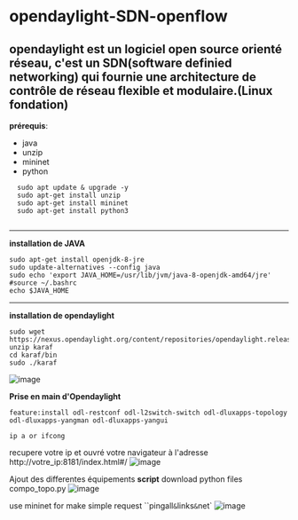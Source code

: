 # opendaylight-SDN-openflow
opendaylight est un logiciel open source orienté réseau, 
c'est un SDN(software definied networking) qui fournie 
une architecture de contrôle de réseau flexible et modulaire.(Linux fondation)
------------------------------------------------------------------

**prérequis**:
- java
- unzip 
- mininet
- python

```
  sudo apt update & upgrade -y
  sudo apt-get install unzip
  sudo apt-get install mininet
  sudo apt-get install python3
  
```
-------------------------------------------------------------------
**installation de JAVA**
```
sudo apt-get install openjdk-8-jre
sudo update-alternatives --config java
sudo echo 'export JAVA_HOME=/usr/lib/jvm/java-8-openjdk-amd64/jre' #source ~/.bashrc
echo $JAVA_HOME
```
--------------------------------------------------------------------
**installation de opendaylight**
```
sudo wget https://nexus.opendaylight.org/content/repositories/opendaylight.release/org/opendaylight/integration/opendaylight/0.10.0/
unzip karaf
cd karaf/bin
sudo ./karaf
```
![image](https://github.com/user-attachments/assets/bf4e9a36-a4b1-4218-888e-8b985f70bd4a)


**Prise en main d'Opendaylight**
```
feature:install odl-restconf odl-l2switch-switch odl-dluxapps-topology odl-dluxapps-yangman odl-dluxapps-yangui
```
```
ip a or ifcong
```
recupere votre ip et ouvré votre navigateur à l'adresse http://votre_ip:8181/index.html#/
![image](https://github.com/user-attachments/assets/ec083590-dfec-4d97-9fa4-d5baf133d9fc)


Ajout des differentes équipements
**script**
download python files compo_topo.py
![image](https://github.com/user-attachments/assets/e82c3df4-7016-4eb4-a0b5-59583ca33c9d)

use mininet for make simple request ``pingall` & `links` & `net`
![image](https://github.com/user-attachments/assets/02ef416a-ab86-4244-a7c0-ae0fc625b353)


